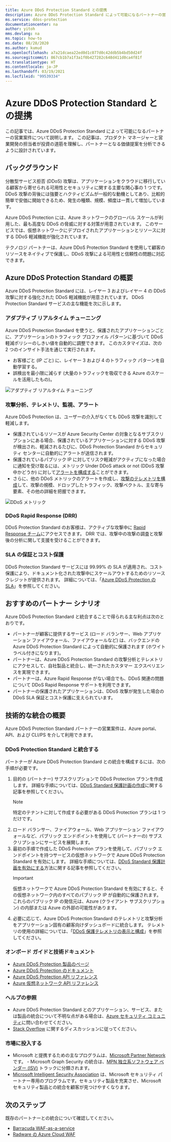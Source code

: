 ```yaml
---
title: Azure DDoS Protection Standard との提携
description: Azure DDoS Protection Standard によって可能になるパートナーの営業案件について説明します。
ms.service: ddos-protection
documentationcenter: na
author: yitoh
mms.devlang: na
ms.topic: how-to
ms.date: 08/28/2020
ms.author: kumud
ms.openlocfilehash: a7a21dcaea22ed0d1c077d0c42ddb5b4bd50d24f
ms.sourcegitcommit: 867cb1b7a1f3a1f0b427282c648d411d0ca4f81f
ms.translationtype: HT
ms.contentlocale: ja-JP
ms.lasthandoff: 03/19/2021
ms.locfileid: "99539334"
---
```

# <a name="partnering-with-azure-ddos-protection-standard"></a>Azure DDoS Protection Standard との提携
この記事では、Azure DDoS Protection Standard によって可能になるパートナーの営業案件について説明します。 この記事は、プロダクト マネージャーと営業開発の担当者が投資の道筋を理解し、パートナーとなる価値提案を分析できるように設計されています。

## <a name="background"></a>バックグラウンド
分散型サービス拒否 (DDoS) 攻撃は、アプリケーションをクラウドに移行している顧客から寄せられる可用性とセキュリティに関する主要な関心事の 1 つです。 DDoS 攻撃の背後には強要とハクティビズムが一般的な動機としてあり、比較的簡単で安価に開始できるため、発生の種類、規模、頻度は一貫して増加しています。

Azure DDoS Protection には、Azure ネットワークのグローバル スケールが利用した、最も高度な DDoS の脅威に対する対策が用意されています。 このサービスでは、仮想ネットワークにデプロイされたアプリケーションとリソースに対する DDoS 軽減機能が強化されています。

テクノロジ パートナーは、Azure DDoS Protection Standard を使用して顧客のリソースをネイティブで保護し、DDoS 攻撃による可用性と信頼性の問題に対応できます。

## <a name="introduction-to-azure-ddos-protection-standard"></a>Azure DDoS Protection Standard の概要
Azure DDoS Protection Standard には、レイヤー 3 およびレイヤー 4 の DDoS 攻撃に対する強化された DDoS 軽減機能が用意されています。 DDoS Protection Standard サービスの主な機能を次に示します。

### <a name="adaptive-real-time-tuning"></a>アダプティブ リアルタイム チューニング
Azure DDoS Protection Standard を使うと、保護されたアプリケーションごとに、アプリケーションのトラフィック プロファイル パターンに基づいて DDoS 軽減ポリシーのしきい値を自動的に調整できます。 このカスタマイズは、次の 2 つのインサイト手法を通じて実行されます。

- お客様ごと (IP ごと) に、レイヤー 3 および 4 のトラフィック パターンを自動学習する。
- 誤検出を最小限に減らす (大量のトラフィックを吸収できる Azure のスケールを活用したもの)。

![アダプティブ リアルタイム チューニング](./media/ddos-protection-partner-onboarding/real-time-tuning.png)

### <a name="attack-analytics-telemetry-monitoring-and-alerting"></a>攻撃分析、テレメトリ、監視、アラート
Azure DDoS Protection は、ユーザーの介入がなくても DDoS 攻撃を識別して軽減します。

- 保護されているリソースが Azure Security Center の対象となるサブスクリプションにある場合、保護されているアプリケーションに対する DDoS 攻撃が検出され、軽減されるたびに、DDoS Protection Standard からセキュリティ センターに自動的にアラートが送信されます。
- 保護されているパブリック IP に対してリスク軽減がアクティブになった場合に通知を受け取るには、メトリック Under DDoS attack or not (DDoS 攻撃中かどうか) に対して[アラートを構成する](alerts.md)ことができます。
- さらに、他の DDoS メトリックのアラートを作成し、[攻撃のテレメトリを構成](telemetry.md)して、攻撃の規模、ドロップしたトラフィック、攻撃ベクトル、主な寄与要素、その他の詳細を把握できます。

![DDoS メトリック](./media/ddos-protection-partner-onboarding/ddos-metrics.png)

### <a name="ddos-rapid-response-drr"></a>DDoS Rapid Response (DRR)
DDoS Protection Standard のお客様は、アクティブな攻撃中に [Rapid Response チーム](ddos-rapid-response.md)にアクセスできます。 DRR では、攻撃中の攻撃の調査と攻撃後の分析に関して支援を受けることができます。

### <a name="sla-guarantee-and-cost-protection"></a>SLA の保証とコスト保護
DDoS Protection Standard サービスには 99.99% の SLA が適用され、コスト保護により、ドキュメント化された攻撃中にスケールアウトするためのリソース クレジットが提供されます。 詳細については、「[Azure DDoS Protection の SLA](https://azure.microsoft.com/support/legal/sla/ddos-protection/v1_0/)」を参照してください。

## <a name="featured-partner-scenarios"></a>おすすめのパートナー シナリオ
Azure DDoS Protection Standard と統合することで得られる主な利点は次のとおりです。

- パートナーが顧客に提供するサービス (ロード バランサー、Web アプリケーション ファイアウォール、ファイアウォールなど) は、バックエンドの Azure DDoS Protection Standard によって自動的に保護されます (ホワイト ラベル付きになります)。
- パートナーは、Azure DDoS Protection Standard の攻撃分析とテレメトリにアクセスして、自社製品と統合し、統一されたカスタマー エクスペリエンスを実現できます。  
- パートナーは、Azure Rapid Response がない場合でも、DDoS 関連の問題について DDoS Rapid Response サポートを利用できます。
- パートナーの保護されたアプリケーションは、DDoS 攻撃が発生した場合の DDoS SLA 保証とコスト保護に支えられています。

## <a name="technical-integration-overview"></a>技術的な統合の概要
Azure DDoS Protection Standard パートナーの営業案件は、Azure portal、API、および CLI/PS を介して利用できます。

### <a name="integrate-with-ddos-protection-standard"></a>DDoS Protection Standard と統合する
パートナーが Azure DDoS Protection Standard との統合を構成するには、次の手順が必要です。
1. 目的の (パートナー) サブスクリプションで DDoS Protection プランを作成します。 詳細な手順については、[DDoS Standard 保護計画の作成](manage-ddos-protection.md#create-a-ddos-protection-plan)に関する記事を参照してください。
   > [!NOTE]
   > 特定のテナントに対して作成する必要がある DDoS Protection プランは 1 つだけです。 
2. ロード バランサー、ファイアウォール、Web アプリケーション ファイアウォールなど、パブリック エンドポイントを使用して (パートナーの) サブスクリプションにサービスを展開します。 
3. 最初の手順で作成した DDoS Protection プランを使用して、パブリック エンドポイントを持つサービスの仮想ネットワークで Azure DDoS Protection Standard を有効にします。 詳細な手順については、[DDoS Standard 保護計画を有効にする](manage-ddos-protection.md#enable-ddos-protection-for-an-existing-virtual-network)方法に関する記事を参照してください。
   > [!IMPORTANT] 
   > 仮想ネットワークで Azure DDoS Protection Standard を有効にすると、その仮想ネットワーク内のすべてのパブリック IP が自動的に保護されます。 これらのパブリック IP の発信元は、Azure (クライアント サブスクリプション) の内部または Azure の外部の可能性があります。 
4. 必要に応じて、Azure DDoS Protection Standard のテレメトリと攻撃分析をアプリケーション固有の顧客向けダッシュボードに統合します。 テレメトリの使用の詳細については、「[DDoS 保護テレメトリの表示と構成](telemetry.md)」を参照してください。 

### <a name="onboarding-guides-and-technical-documentation"></a>オンボード ガイドと技術ドキュメント

- [Azure DDoS Protection 製品のページ](https://azure.microsoft.com/services/ddos-protection/)
- [Azure DDoS Protection のドキュメント](ddos-protection-overview.md)
- [Azure DDoS Protection API リファレンス](/rest/api/virtualnetwork/ddosprotectionplans)
- [Azure 仮想ネットワーク API リファレンス](/rest/api/virtualnetwork/virtualnetworks)

### <a name="get-help"></a>ヘルプの参照

- Azure DDoS Protection Standard とのアプリケーション、サービス、または製品の統合について不明な点がある場合は、[Azure セキュリティ コミュニティ](https://techcommunity.microsoft.com/t5/security-identity/bd-p/Azure-Security)に問い合わせてください。
- [Stack Overflow](https://stackoverflow.com/tags/azure-ddos/) に関するディスカッションに従ってください。

### <a name="get-to-market"></a>市場に投入する

- Microsoft と提携するための主なプログラムは、[Microsoft Partner Network](https://partner.microsoft.com/) です。 \- Microsoft Graph Security の統合は、[MPN 独立系ソフトウェア ベンダー (ISV)](https://partner.microsoft.com/saas-solution-guide) トラックに分類されます。
- [Microsoft Intelligent Security Association](https://www.microsoft.com/security/business/intelligent-security-association?rtc=1) は、Microsoft セキュリティ パートナー専用のプログラムです。セキュリティ製品を充実させ、Microsoft セキュリティ製品との統合を顧客が見つけやすくなります。

## <a name="next-steps"></a>次のステップ
既存のパートナーとの統合について確認してください。

- [Barracuda WAF-as-a-service](https://www.barracuda.com/waf-as-a-service)
- [Radware の Azure Cloud WAF](https://www.radware.com/resources/microsoft-azure/)
